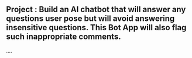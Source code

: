 ## Project : Build an AI chatbot that will answer any questions user pose but will avoid answering insensitive questions. This Bot App will also flag such inappropriate comments.

....
